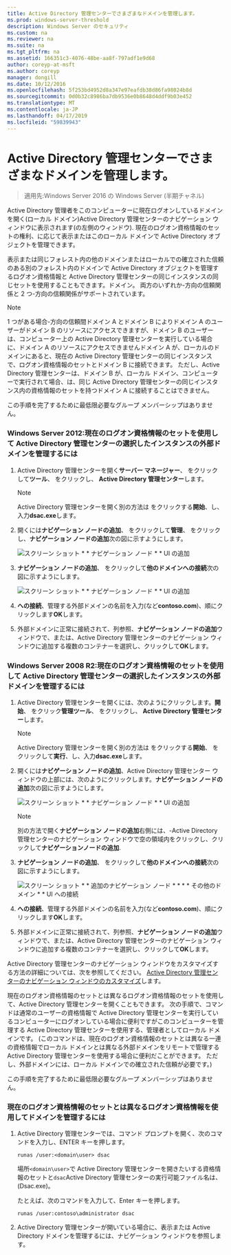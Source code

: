 ```yaml
---
title: Active Directory 管理センターでさまざまなドメインを管理します。
ms.prod: windows-server-threshold
description: Windows Server のセキュリティ
ms.custom: na
ms.reviewer: na
ms.suite: na
ms.tgt_pltfrm: na
ms.assetid: 166351c3-4076-48be-aa8f-797adf1e9d68
author: coreyp-at-msft
ms.author: coreyp
manager: dongill
ms.date: 10/12/2016
ms.openlocfilehash: 5f253bd4952d8a347e97eafdb38d86fa98024b8d
ms.sourcegitcommit: 0d0b32c8986ba7db9536e0b8648d4ddf9b03e452
ms.translationtype: MT
ms.contentlocale: ja-JP
ms.lasthandoff: 04/17/2019
ms.locfileid: "59839943"
---
```

# <a name="manage-different-domains-in-active-directory-administrative-center"></a>Active Directory 管理センターでさまざまなドメインを管理します。

>適用先:Windows Server 2016 の Windows Server (半期チャネル)

  Active Directory 管理者をこのコンピューターに現在ログオンしているドメインを開く\(ローカル ドメイン\)Active Directory 管理センターのナビゲーション ウィンドウに表示されます\(の左側のウィンドウ\). 現在のログオン資格情報のセットの権利、に応じて表示またはこのローカル ドメインで Active Directory オブジェクトを管理できます。

 表示または同じフォレスト内の他のドメインまたはローカルでの確立された信頼のある別のフォレスト内のドメインで Active Directory オブジェクトを管理するログオン資格情報と Active Directory 管理センターの同じインスタンスの同じセットを使用することもできます。ドメイン。 両方のいずれか\-方向の信頼関係と 2 つ\-方向の信頼関係がサポートされています。

> [!NOTE]
>  1 つがある場合\-方向の信頼間ドメイン A とドメイン B によりドメイン A のユーザーがドメイン B のリソースにアクセスできますが、ドメイン B のユーザーは、コンピューター上の Active Directory 管理センターを実行している場合に、ドメイン A のリソースにアクセスできませんドメイン A が、ローカルのドメインにあると、現在の Active Directory 管理センターの同じインスタンスで、ログオン資格情報のセットとドメイン B に接続できます。 ただし、Active Directory 管理センターは、ドメイン B が、ローカル ドメイン、コンピューターで実行されて場合、は、同じ Active Directory 管理センターの同じインスタンス内の資格情報のセットを持つドメイン A に接続することはできません。

 この手順を完了するために最低限必要なグループ メンバーシップはありません。

### <a name="windows-server-2012-to-manage-a-foreign-domain-in-the-selected-instance-of-active-directory-administrative-center-using-the-current-set-of-logon-credentials"></a>Windows Server 2012:現在のログオン資格情報のセットを使用して Active Directory 管理センターの選択したインスタンスの外部ドメインを管理するには

1.  Active Directory 管理センターを開く**サーバー マネージャー**、 をクリックして**ツール**、 をクリックし、 **Active Directory 管理センター**します。

    > [!NOTE]
    >  Active Directory 管理センターを開く別の方法は をクリックする**開始**、し、入力**dsac.exe**します。

2.  開くには**ナビゲーション ノードの追加**、 をクリックして**管理**、 をクリックし、**ナビゲーション ノードの追加**次の図に示すようにします。

     ![スクリーン ショット * * ナビゲーション ノード * * UI の追加](media/ADDS_ADACAddNavNode.gif)

3.  **ナビゲーション ノードの追加**、 をクリックして**他のドメインへの接続**次の図に示すようにします。

     ![スクリーン ショット * * ナビゲーション ノード * * UI の追加](media/ADDS_ADACConnectToDomain.gif)

4.  **への接続**、管理する外部ドメインの名前を入力\(など**contoso.com**\)、順にクリックします**OK**します。

5.  外部ドメインに正常に接続されて、列参照、**ナビゲーション ノードの追加**ウィンドウで、または、Active Directory 管理センターのナビゲーション ウィンドウに追加する複数のコンテナーを選択し、クリックして**OK**します。

### <a name="windows-server-2008-r2-to-manage-a-foreign-domain-in-the-selected-instance-of-active-directory-administrative-center-using-the-current-set-of-logon-credentials"></a>Windows Server 2008 R2:現在のログオン資格情報のセットを使用して Active Directory 管理センターの選択したインスタンスの外部ドメインを管理するには

1.  Active Directory 管理センターを開くには、次のようにクリックします。**開始**、 をクリック**管理ツール**、 をクリックし、 **Active Directory 管理センター**します。

    > [!NOTE]
    >  Active Directory 管理センターを開く別の方法は をクリックする**開始**、 をクリックして**実行**、し、入力**dsac.exe**します。

2.  開くには**ナビゲーション ノードの追加**、Active Directory 管理センター ウィンドウの上部には、次のようにクリックします。**ナビゲーション ノードの追加**次の図に示すようにします。

     ![スクリーン ショット * * ナビゲーション ノード * * UI の追加](media/click_add_nav_nodes.gif)

    > [!NOTE]
    >  別の方法で開く**ナビゲーション ノードの追加**右側には、\-Active Directory 管理センターのナビゲーション ウィンドウで空の領域内をクリックし、クリックして**ナビゲーションノードの追加**.

3.  **ナビゲーション ノードの追加**、 をクリックして**他のドメインへの接続**次の図に示すようにします。

     ![スクリーン ショット * * 追加のナビゲーション ノード * * * * その他のドメイン * * UI への接続](media/add_nav_nodes.gif)

4.  **への接続**、管理する外部ドメインの名前を入力\(など**contoso.com**\)、順にクリックします**OK**します。

5.  外部ドメインに正常に接続されて、列参照、**ナビゲーション ノードの追加**ウィンドウで、または、Active Directory 管理センターのナビゲーション ウィンドウに追加する複数のコンテナーを選択し、クリックして**OK**します。

 Active Directory 管理センターのナビゲーション ウィンドウをカスタマイズする方法の詳細については、次を参照してください。 [Active Directory 管理センターのナビゲーション ウィンドウのカスタマイズ](customize-the-active-directory-administrative-center-navigation-pane.md)します。

 現在のログオン資格情報のセットとは異なるログオン資格情報のセットを使用して、Active Directory 管理センターを開くこともできます。 次の手順で、コマンドは通常のユーザーの資格情報で Active Directory 管理センターを実行しているコンピューターにログオンしている場合に便利ですがこのコンピューターを管理する Active Directory 管理センターを使用する、管理者としてローカル ドメインです。 \(このコマンドは、現在のログオン資格情報のセットとは異なる一連の資格情報でローカル ドメインとは異なる外部ドメインをリモートで管理する Active Directory 管理センターを使用する場合に便利だことができます。 ただし、外部ドメインには、ローカル ドメインでの確立された信頼が必要です。\)

 この手順を完了するために最低限必要なグループ メンバーシップはありません。

### <a name="to-manage-a-domain-using-logon-credentials-that-are-different-from-the-current-set-of-logon-credentials"></a>現在のログオン資格情報のセットとは異なるログオン資格情報を使用してドメインを管理するには

1.  Active Directory 管理センターでは、コマンド プロンプトを開く、次のコマンドを入力し、ENTER キーを押します。

     `runas /user:<domain\user> dsac`

     場所`<domain\user>`で Active Directory 管理センターを開きたいする資格情報のセットと`dsac`Active Directory 管理センターの実行可能ファイル名は、 \(Dsac.exe\)。

     たとえば、次のコマンドを入力して、Enter キーを押します。

     `runas /user:contoso\administrator dsac`

2.  Active Directory 管理センターが開いている場合に、表示または Active Directory ドメインを管理するには、ナビゲーション ウィンドウを参照します。

  

